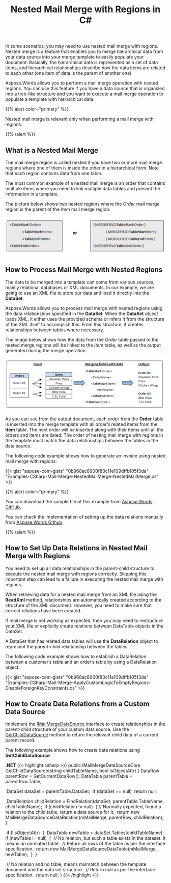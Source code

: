 ﻿---
title: Nested Mail Merge with Regions in C#
second_title: Aspose.Words for .NET
articleTitle: Nested Mail Merge with Regions
linktitle: Nested Mail Merge with Regions
aliases:
  - /net/how-to-use-nested-mail-merge-regions/
  - /net/how-to-set-up-relations-for-use-in-nested-mail-merge-with-regions/
type: docs
description: "Perform a mail merge operation with nested regions using C#. Nested merge is a feature that enables you to merge hierarchical data from your data source into your merge template."
keywords: "mail merge with nested regions c#"
weight: 10
url: /net/nested-mail-merge-with-regions/
---

In some scenarios, you may need to use nested mail merge with regions. Nested merge is a feature that enables you to merge hierarchical data from your data source into your merge template to easily populate your document. Basically, the hierarchical data is represented as a set of data items, and hierarchical relationships describe how the data items are related to each other (one item of data is the parent of another one).

Aspose.Words allows you to perform a mail merge operation with nested regions. You can use this feature if you have a data source that is organized into a tree-like structure and you want to execute a mail merge operation to populate a template with hierarchical data.

{{% alert color="primary" %}}

Nested mail merge is relevant only when performing a mail merge with regions.

{{% /alert %}}

## What is a Nested Mail Merge

The mail merge region is called nested if you have two or more mail merge regions where one of them is inside the other in a hierarchical form. Note that each region contains data from one table.

The most common example of a nested mail merge is an order that contains multiple items where you need to link multiple data tables and present the information in a template.

The picture below shows two nested regions where the *Order* mail merge region is the parent of the *Item* mail merge region.

<img src="nested-mail-merge-with-regions-1.png" alt="nested_mail_merge_with_regions" style="width:650px"/>

## How to Process Mail Merge with Nested Regions

The data to be merged into a template can come from various sources, mainly relational databases or XML documents. In our example, we are going to use an XML file to store our data and load it directly into the **DataSet**.

Aspose.Words allows you to process mail merge with nested regions using the data relationships specified in the **DataSet**. When the **DataSet** object loads XML, it either uses the provided schema or infers it from the structure of the XML itself to accomplish this. From this structure, it creates relationships between tables where necessary.

The image below shows how the data from the *Order* table passed to the nested merge regions will be linked to the *Item* table, as well as the output generated during the merge operation.

<img src="nested-mail-merge-with-regions-2.png" alt="mail_merge_with_nested_regions" style="width:650px"/>

As you can see from the output document, each order from the **Order** table is inserted into the merge template with all order’s related items from the **Item** table. The next order will be inserted along with their items until all the orders and items are listed. The order of nesting mail merge with regions in the template must match the data relationships between the tables in the data source.

The following code example shows how to generate an invoice using nested mail merge with regions:

{{< gist "aspose-com-gists" "0b968ac8900f80c11e109dffb105f3da" "Examples-CSharp-Mail-Merge-NestedMailMerge-NestedMailMerge.cs" >}}

{{% alert color="primary" %}}

You can download the sample file of this example from [Aspose.Words GitHub](https://github.com/aspose-words/Aspose.Words-for-.NET/blob/master/Examples/Data/Mail%20merge%20data%20-%20Orders.xml).

You can check the implementation of setting up the data relations manually from [Aspose.Words Github](https://github.com/aspose-words/Aspose.Words-for-.NET/blob/master/Examples/DocsExamples/DocsExamples/Mail%20Merge%20and%20Reporting/Complex%20examples%20and%20helpers/Nested%20MailMerge%20custom.cs).

{{% /alert %}}

## How to Set Up Data Relations in Nested Mail Merge with Regions

You need to set up all data relationships in the parent-child structure to execute the nested mail merge with regions correctly. Skipping this important step can lead to a failure in executing the nested mail merge with regions.

When retrieving data for a nested mail merge from an XML file using the **ReadXml** method, relationships are automatically created according to the structure of the XML document. However, you need to make sure that correct relations have been created.

If mail merge is not working as expected, then you may need to restructure your XML file or explicitly create relations between DataTable objects in the DataSet.

A DataSet that has related data tables will use the **DataRelation** object to represent the parent-child relationship between the tables.

The following code example shows how to establish a DataRelation between a customer’s table and an order’s table by using a DataRelation object:

{{< gist "aspose-com-gists" "0b968ac8900f80c11e109dffb105f3da" "Examples-CSharp-Mail-Merge-ApplyCustomLogicToEmptyRegions-DisableForeignKeyConstraints.cs" >}}

## How to Create Data Relations from a Custom Data Source

Implement the [IMailMergeDataSource](https://reference.aspose.com/words/net/aspose.words.mailmerging/imailmergedatasource) interface to create relationships in the parent-child structure of your custom data source. Use the [GetChildDataSource](https://reference.aspose.com/words/net/aspose.words.mailmerging/imailmergedatasource/methods/getchilddatasource) method to return the relevant child data of a current parent record.

The following example shows how to create data relations using **GetChildDataSource**:

**.NET**
{{< highlight csharp >}}
public IMailMergeDataSourceCore GetChildDataSource(string childTableName, bool isObjectAttr)
        {
            DataRow parentRow = GetCurrentDataRow();
            DataTable parentTable = parentRow.Table;

​        	DataSet dataSet = parentTable.DataSet;
​       	 if (dataSet == null)
​            	return null;

​            DataRelation childRelation = FindRelation(dataSet, parentTable.TableName, childTableName);
​            if (childRelation != null)
​            {
​                // Normally expected, found a relation to the child table, return a data source for it.
​                return new MailMergeDataSourceDataRelation(mMailMerge, parentRow, childRelation);
​            }

​        	if (!isObjectAttr)
​        	{
​            	DataTable newTable = dataSet.Tables[childTableName];
​            	if (newTable != null)
​            	{
​                	// No relation, but such a table exists in the dataset. It means an unrelated table.
​                	// Return all rows of the table as per the interface specification.
​                	return new MailMergeDataSourceDataTable(mMailMerge, newTable);
​           	 }
​        	}

​        	// No relation and no table, means mismatch between the template document and the data set structure.
​        	// Return null as per the interface specification.
​       	return null;
   	 }
{{< /highlight >}}

